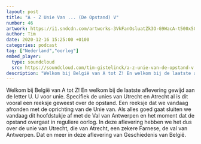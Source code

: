 ```yaml
---
layout: post
title: "A - Z Unie Van ... (De Opstand) V"
number: 46
artwork: https://i1.sndcdn.com/artworks-3VkFanOsluatZk3O-G9WacA-t500x500.jpg
author: Tim
date: 2020-12-16 15:25:00 +0100
categories: podcast
tag: ["Nederland","oorlog"]
embed_player:
  type: soundcloud
  src: https://soundcloud.com/tim-gistelinck/a-z-unie-van-de-opstand-v
description: "Welkom bij België van A tot Z! En welkom bij de laatste aflevering gewijd aan de letter U."
---
```

Welkom bij België van A tot Z! En welkom bij de laatste aflevering gewijd aan de letter U. U voor unie. Specifiek de unies van Utrecht en Atrecht al is dit vooral een reeksje geweest over de opstand. Een reeksje dat we vandaag afronden met de oprichting van de Unie van. Als alles goed gaat sluiten we vandaag dit hoofdstukje af met de Val van Antwerpen en het moment dat de opstand overgaat in reguliere oorlog. In deze aflevering hebben we het dus over de unie van Utrecht, die van Atrecht, een zekere Farnese, de val van Antwerpen. Dat en meer in deze aflevering van Geschiedenis van België.
